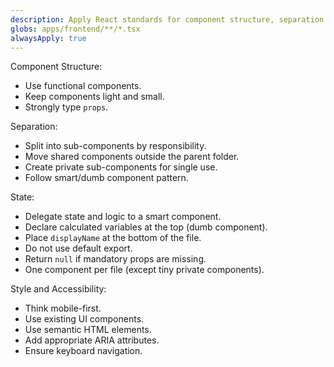 ```yaml
---
description: Apply React standards for component structure, separation of concerns, state management, and accessibility when developing with React in `apps/frontend`.
globs: apps/frontend/**/*.tsx
alwaysApply: true
---
```


Component Structure:

- Use functional components.
- Keep components light and small.
- Strongly type `props`.

Separation:

- Split into sub-components by responsibility.
- Move shared components outside the parent folder.
- Create private sub-components for single use.
- Follow smart/dumb component pattern.

State:

- Delegate state and logic to a smart component.
- Declare calculated variables at the top (dumb component).
- Place `displayName` at the bottom of the file.
- Do not use default export.
- Return `null` if mandatory props are missing.
- One component per file (except tiny private components).

Style and Accessibility:

- Think mobile-first.
- Use existing UI components.
- Use semantic HTML elements.
- Add appropriate ARIA attributes.
- Ensure keyboard navigation.
